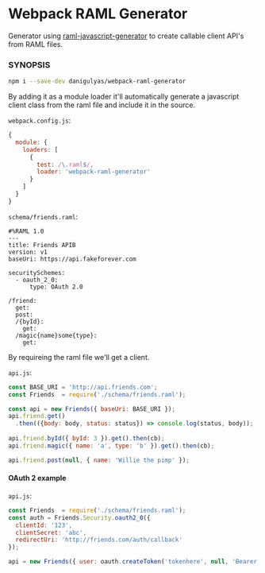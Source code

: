 # Webpack RAML Generator

Generator using [raml-javascript-generator](https://github.com/danigulyas/webpack-raml-generator) to create callable client API's from RAML files.

### SYNOPSIS

```bash
npm i --save-dev danigulyas/webpack-raml-generator
```

By adding it as a module loader it'll automatically generate a javascript client class from the raml file and include it in the source.

`webpack.config.js`:
```javascript
{
  module: {
    loaders: [
	  {
        test: /\.raml$/,
        loader: 'webpack-raml-generator'
      }
	]
  }
}
```

`schema/friends.raml`:
```raml
#%RAML 1.0
---
title: Friends APIB
version: v1
baseUri: https://api.fakeforever.com

securitySchemes:
  - oauth_2_0:
      type: OAuth 2.0

/friend:
  get:
  post:
  /{byId}:
    get:
  /magic{name}some{type}:
    get:
```

By requireing the raml file we'll get a client.

`api.js`:
```javascript
const BASE_URI = 'http://api.friends.com'; 
const Friends  = require('./schema/friends.raml');

const api = new Friends({ baseUri: BASE_URI });
api.friend.get()
  .then(({body: body, status: status}) => console.log(status, body));
  
api.friend.byId({ byId: 3 }).get().then(cb);
api.friend.magic({ name: 'a', type: 'b' }).get().then(cb);

api.friend.post(null, { name: 'Willie the pimp' });
```


#### OAuth 2 example

`api.js`:
```javascript
const Friends  = require('./schema/friends.raml');
const auth = Friends.Security.oauth2_0({
  clientId: '123',
  clientSecret: 'abc',
  redirectUri: 'http://friends.com/auth/callback'
});

api = new Friends({ user: oauth.createToken('tokenhere', null, 'Bearer') });
```
